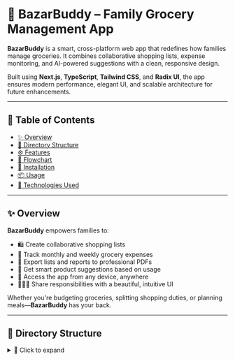 # 🛒 BazarBuddy – Family Grocery Management App

**BazarBuddy** is a smart, cross-platform web app that redefines how families manage groceries. It combines collaborative shopping lists, expense monitoring, and AI-powered suggestions with a clean, responsive design.

Built using **Next.js**, **TypeScript**, **Tailwind CSS**, and **Radix UI**, the app ensures modern performance, elegant UI, and scalable architecture for future enhancements.

---

## 📌 Table of Contents

- [✨ Overview](#-overview)
- [📁 Directory Structure](#-directory-structure)
- [⚙️ Features](#️-features)
- [🧠 Flowchart](#-flowchart)
- [🚀 Installation](#-installation)
- [📦 Usage](#-usage)
- [🧪 Technologies Used](#-technologies-used)

---

## ✨ Overview

**BazarBuddy** empowers families to:
- 🛍 Create collaborative shopping lists  
- 💸 Track monthly and weekly grocery expenses  
- 📄 Export lists and reports to professional PDFs  
- 🤖 Get smart product suggestions based on usage  
- 📱 Access the app from any device, anywhere  
- 👨‍👩‍👧 Share responsibilities with a beautiful, intuitive UI  

Whether you're budgeting groceries, splitting shopping duties, or planning meals—**BazarBuddy** has your back.

---

## 📁 Directory Structure

<details>
<summary>📂 Click to expand</summary>

```plaintext
bazarbuddy-family-grocery-management-app/
│
├── README.md
├── package.json
├── next.config.mjs
├── tailwind.config.ts
├── tsconfig.json
│
├── public/
│   └── assets/
│
├── app/
│   ├── layout.tsx
│   ├── page.tsx
│   └── globals.css
│
├── components/
│   ├── theme-provider.tsx
│   └── ui/
│
├── hooks/
│   ├── use-mobile.tsx
│   └── use-toast.ts
│
├── lib/
│   └── utils.ts
│
├── styles/
│   └── globals.css

</details>
```

## ⚙️ Features

| Module               | Description                                                                 |
|----------------------|-----------------------------------------------------------------------------|
| 🛒 Shopping List      | Create and manage grocery lists with real-time collaboration.               |
| 💰 Expense Tracker    | Visualize and optimize grocery expenses through reports.                    |
| 📄 PDF Export         | Generate downloadable/printable lists or summaries.                         |
| 🤖 Smart Suggestions  | Get item recommendations based on history.                                  |
| 🌐 Cross-Device Sync  | Access from desktop, tablet, or phone instantly.                            |
| 🔔 Toast Notifications| Clean alerts using React hooks and Shadcn UI.                               |
| 🎨 Dark Mode Support  | Seamless theming for better night-time UX.                                  |
| Bangla Language Support | Users can use the dashboard in bangla if needed.                            |


## 🧠 Flowchart
📌 Coming Soon: Visual flowchart of the grocery list cycle, data sync, and AI suggestion system.

🚀 Installation
```bash
git clone https://github.com/farhanshahriyar/BazarBuddy-Family-Grocery-Management-App.git
cd BazarBuddy-Family-Grocery-Management-App
npm install
```

## 📦 Usage
Start Development Server
```bash
npm run dev
```
Visit: http://localhost:3000

Build for Production
```bash
npm run build
```
Preview Production Build
```bash
npm run start
```

## 🧪 Technologies Used
| Stack           | Tools/Libraries                       |
|----------------|----------------------------------------|
| Frontend       | Next.js, TypeScript, Tailwind CSS      |
| UI Components  | ShadCN UI, Radix UI, Lucide Icons      |
| Form Control     | React Hook Form + Zod                |
| Backend/Auth   | Supabase                               |
| Deployment     | Netlify                                |

```bash
“The modern kitchen deserves a smart assistant.”
```
— Farhan Shahriyar | Creator of BazarBuddy




